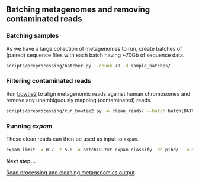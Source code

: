 ## Batching metagenomes and removing contaminated reads

### Batching samples

As we have a large collection of metagenomes to run, create batches of (paired) sequence files with each batch having ~70Gb of sequence data.

``` bash
scripts/preprocessing/batcher.py --chunk 70 -d sample_batches/
```

### Filtering contaminated reads

Run [bowtie2](https://github.com/BenLangmead/bowtie2) to align metagenomic reads against human chromosomes and remove any unambiguously mapping (contaminated) reads.

``` bash
scripts/preprocessing/run_bowtie2.py -o clean_reads/ --batch batch[BATCH ID].txt
```

### Running *expam*

These clean reads can then be used as input to `expam`.

```bash
expam_limit -x 0.7 -t 5.0 -o batchID.txt expam classify -db pibd/ --out ./expam_results/batchID -d clean_reads/ --paired --alpha 0.1 > screen_log_batchID.txt
```

**Next step...**

[Read processing and cleaning metagenomics output](./2_preprocessing.md)